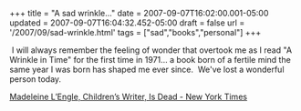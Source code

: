 +++
title = "A sad wrinkle..."
date = 2007-09-07T16:02:00.001-05:00
updated = 2007-09-07T16:04:32.452-05:00
draft = false
url = '/2007/09/sad-wrinkle.html'
tags = ["sad","books","personal"]
+++

 I will always remember the feeling of wonder that overtook me as I read "A Wrinkle in Time" for the first time in 1971... a book born of a fertile mind the same year I was born has shaped me ever since.  We've lost a wonderful person today.

[Madeleine L’Engle, Children’s Writer, Is Dead - New York Times](http://www.nytimes.com/2007/09/08/books/07cnd-lengle.html?_r=1&hp&oref=slogin)
